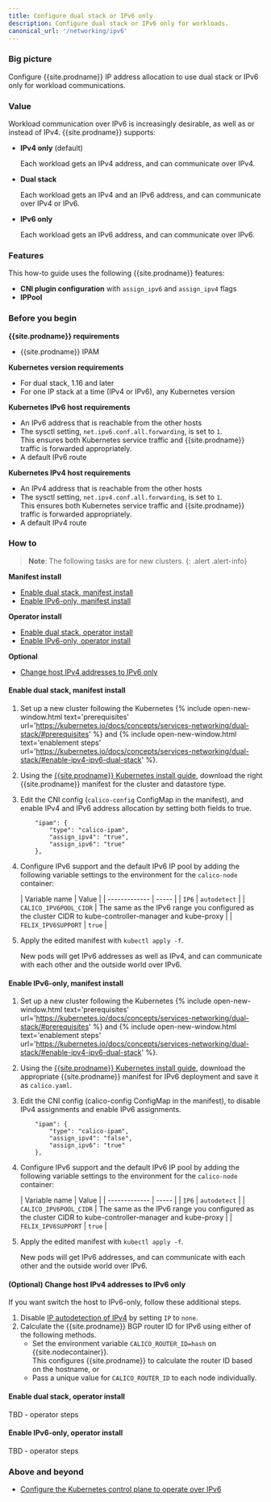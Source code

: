 ```yaml
---
title: Configure dual stack or IPv6 only
description: Configure dual stack or IPv6 only for workloads.
canonical_url: '/networking/ipv6'
---
```


### Big picture

Configure {{site.prodname}} IP address allocation to use dual stack or IPv6 only for workload communications.

### Value

Workload communication over IPv6 is increasingly desirable, as well as or instead of IPv4. {{site.prodname}} supports:

- **IPv4 only** (default)

  Each workload gets an IPv4 address, and can communicate over IPv4. 

- **Dual stack**

  Each workload gets an IPv4 and an IPv6 address, and can communicate over IPv4 or IPv6. 

- **IPv6 only**
   
  Each workload gets an IPv6 address, and can communicate over IPv6.

### Features

This how-to guide uses the following {{site.prodname}} features:

- **CNI plugin configuration** with `assign_ipv6` and `assign_ipv4` flags
- **IPPool**

### Before you begin

**{{site.prodname}} requirements** 

- {{site.prodname}} IPAM  

**Kubernetes version requirements**
  - For dual stack, 1.16 and later
  - For one IP stack at a time (IPv4 or IPv6), any Kubernetes version

**Kubernetes IPv6 host requirements**
  - An IPv6 address that is reachable from the other hosts
  - The sysctl setting, `net.ipv6.conf.all.forwarding`, is set to `1`.    
    This ensures both Kubernetes service traffic and {{site.prodname}} traffic is forwarded appropriately.
  - A default IPv6 route
  
**Kubernetes IPv4 host requirements**
  - An IPv4 address that is reachable from the other hosts
  - The sysctl setting, `net.ipv4.conf.all.forwarding`, is set to `1`.    
    This ensures both Kubernetes service traffic and {{site.prodname}} traffic is forwarded appropriately.
  - A default IPv4 route  

### How to

>**Note**: The following tasks are for new clusters.
{: .alert .alert-info}

**Manifest install**
- [Enable dual stack, manifest install](#enable-dual-stack-manifest-install)
- [Enable IPv6-only, manifest install](#enable-ipv6-only-manifest-install)

**Operator install**
- [Enable dual stack, operator install](#enable-dual-stack-operator-install)
- [Enable IPv6-only, operator install](#enable-ipv6-only-operator-install)

**Optional**
- [Change host IPv4 addresses to IPv6 only](#change-host-ipv4-addresses-to-ipv6-only)

#### Enable dual stack, manifest install

1. Set up a new cluster following the Kubernetes {% include open-new-window.html text='prerequisites' url='https://kubernetes.io/docs/concepts/services-networking/dual-stack/#prerequisites' %} and {% include open-new-window.html text='enablement steps' url='https://kubernetes.io/docs/concepts/services-networking/dual-stack/#enable-ipv4-ipv6-dual-stack' %}.

1. Using the [{{site.prodname}} Kubernetes install guide]({{site.baseurl}}/getting-started/kubernetes/self-managed-onprem/onpremises), download the right {{site.prodname}} manifest for the cluster and datastore type. 

1. Edit the CNI config (`calico-config` ConfigMap in the manifest), and enable IPv4 and IPv6 address allocation by setting both fields to true.

   ```
       "ipam": {
           "type": "calico-ipam",
           "assign_ipv4": "true",
           "assign_ipv6": "true"
       },
   ```

1. Configure IPv6 support and the default IPv6 IP pool by adding the following variable settings to the environment for the `calico-node` container:

   | Variable name | Value |
| ------------- | ----- |
| `IP6`         | `autodetect` |
| `CALICO_IPV6POOL_CIDR` | The same as the IPv6 range you configured as the cluster CIDR to kube-controller-manager and kube-proxy |
| `FELIX_IPV6SUPPORT` | `true` |

1. Apply the edited manifest with `kubectl apply -f`. 
 
   New pods will get IPv6 addresses as well as IPv4, and can communicate with each other and the outside world over IPv6.

#### Enable IPv6-only, manifest install

1. Set up a new cluster following the Kubernetes {% include open-new-window.html text='prerequisites' url='https://kubernetes.io/docs/concepts/services-networking/dual-stack/#prerequisites' %} and {% include open-new-window.html text='enablement steps' url='https://kubernetes.io/docs/concepts/services-networking/dual-stack/#enable-ipv4-ipv6-dual-stack' %}.

1. Using the [{{site.prodname}} Kubernetes install guide]({{site.baseurl}}/getting-started/kubernetes/self-managed-onprem/onpremises), download the appropriate {{site.prodname}} manifest for IPv6 deployment and save it as `calico.yaml`.

1. Edit the CNI config (calico-config ConfigMap in the manifest), to disable IPv4 assignments and enable IPv6 assignments.
   ```
       "ipam": {
           "type": "calico-ipam",
           "assign_ipv4": "false",
           "assign_ipv6": "true"
       },
   ```

1. Configure IPv6 support and the default IPv6 IP pool by adding the following variable settings to the environment for the `calico-node` container:

   | Variable name | Value |
| ------------- | ----- |
| `IP6`         | `autodetect` |
| `CALICO_IPV6POOL_CIDR` | The same as the IPv6 range you configured as the cluster CIDR to kube-controller-manager and kube-proxy |
| `FELIX_IPV6SUPPORT` | `true` |

1. Apply the edited manifest with `kubectl apply -f`. 

   New pods will get IPv6 addresses, and can communicate with each other and the outside world over IPv6.

#### (Optional) Change host IPv4 addresses to IPv6 only

If you want switch the host to IPv6-only, follow these additional steps.

1. Disable [IP autodetection of IPv4]({{site.baseurl}}//networking/ip-autodetection) by setting `IP` to `none`.
1. Calculate the {{site.prodname}} BGP router ID for IPv6 using either of the following methods.
   - Set the environment variable `CALICO_ROUTER_ID=hash` on {{site.nodecontainer}}.     
     This configures {{site.prodname}} to calculate the router ID based on the hostname, or 
   - Pass a unique value for `CALICO_ROUTER_ID` to each node individually. 

#### Enable dual stack, operator install

TBD - operator steps  

#### Enable IPv6-only, operator install

TBD - operator steps  

### Above and beyond

- [Configure the Kubernetes control plane to operate over IPv6]({{site.baseurl}}/networking/ipv6-control-plane)
